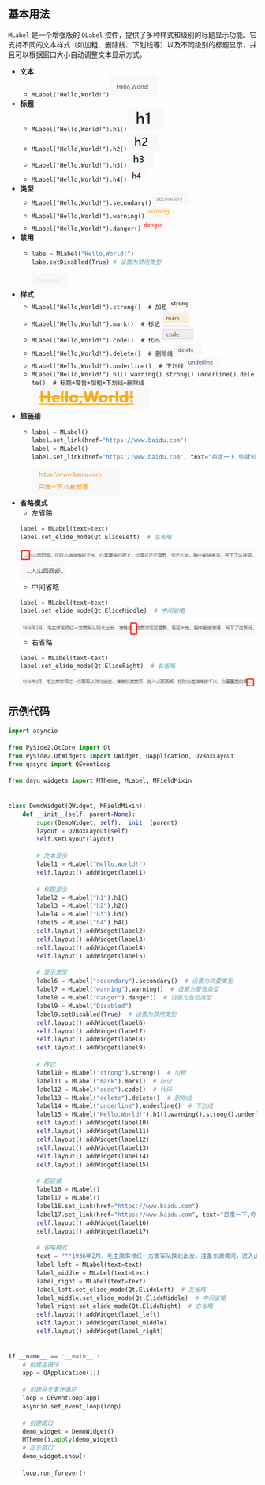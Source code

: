 ## 基本用法
`MLabel` 是一个增强版的 `QLabel` 控件，提供了多种样式和级别的标题显示功能。它支持不同的文本样式（如加粗、删除线、下划线等）以及不同级别的标题显示，并且可以根据窗口大小自动调整文本显示方式。

- **文本**
  - `MLabel("Hello,World!")`![img_14.png](img_14.png)
- **标题** 
  - `MLabel("Hello,World!").h1()`![img_15.png](img_15.png)
  - `MLabel("Hello,World!").h2()`![img_16.png](img_16.png)
  - `MLabel("Hello,World!").h3()`![img_17.png](img_17.png)
  - `MLabel("Hello,World!").h4()`![img_18.png](img_18.png)
- **类型**
  - `MLabel("Hello,World!").secondary()`![img_19.png](img_19.png)
  - `MLabel("Hello,World!").warning()`![img_20.png](img_20.png)
  - `MLabel("Hello,World!").danger()`![img_21.png](img_21.png)
- **禁用**
  - ```python
    labe = MLabel("Hello,World!")
    labe.setDisabled(True) # 设置为禁用类型
    ```
    ![img_22.png](img_22.png)
- **样式**
  - `MLabel("Hello,World!").strong()  # 加粗`![img_23.png](img_23.png)
  - `MLabel("Hello,World!").mark()  # 标记`![img_24.png](img_24.png)
  - `MLabel("Hello,World!").code()  # 代码`![img_25.png](img_25.png)
  - `MLabel("Hello,World!").delete()  # 删除线`![img_26.png](img_26.png)
  - `MLabel("Hello,World!").underline()  # 下划线`![img_27.png](img_27.png)
  - `MLabel("Hello,World!").h1().warning().strong().underline().delete()  # 标题+警告+加粗+下划线+删除线`![img_28.png](img_28.png)
- **超链接**
  - ```python
    label = MLabel()
    label.set_link(href="https://www.baidu.com")
    label = MLabel()
    label.set_link(href="https://www.baidu.com", text="百度一下,你就知道")
    ```
    ![img_29.png](img_29.png)
- **省略模式**
  - 左省略
  ```python
  label = MLabel(text=text)
  label.set_elide_mode(Qt.ElideLeft)  # 左省略
  ```
  ![img_32.png](img_32.png)![img_30.png](img_30.png)
  - 中间省略
  ```python
  label = MLabel(text=text)
  label.set_elide_mode(Qt.ElideMiddle)  # 中间省略
  ```
  ![img_31.png](img_31.png)
  - 右省略
  ```python
  label = MLabel(text=text)
  label.set_elide_mode(Qt.ElideRight)  # 右省略
  ```
  ![img_33.png](img_33.png)
## 示例代码

```python
import asyncio

from PySide2.QtCore import Qt
from PySide2.QtWidgets import QWidget, QApplication, QVBoxLayout
from qasync import QEventLoop

from dayu_widgets import MTheme, MLabel, MFieldMixin


class DemoWidget(QWidget, MFieldMixin):
    def __init__(self, parent=None):
        super(DemoWidget, self).__init__(parent)
        layout = QVBoxLayout(self)
        self.setLayout(layout)

        # 文本显示
        label1 = MLabel("Hello,World!")
        self.layout().addWidget(label1)

        # 标题显示
        label2 = MLabel("h1").h1()
        label3 = MLabel("h2").h2()
        label4 = MLabel("h3").h3()
        label5 = MLabel("h4").h4()
        self.layout().addWidget(label2)
        self.layout().addWidget(label3)
        self.layout().addWidget(label4)
        self.layout().addWidget(label5)

        # 显示类型
        label6 = MLabel("secondary").secondary()  # 设置为次要类型
        label7 = MLabel("warning").warning()  # 设置为警告类型
        label8 = MLabel("danger").danger()  # 设置为危险类型
        label9 = MLabel("Disabled")
        label9.setDisabled(True)  # 设置为禁用类型
        self.layout().addWidget(label6)
        self.layout().addWidget(label7)
        self.layout().addWidget(label8)
        self.layout().addWidget(label9)

        # 样式
        label10 = MLabel("strong").strong()  # 加粗
        label11 = MLabel("mark").mark()  # 标记
        label12 = MLabel("code").code()  # 代码
        label13 = MLabel("delete").delete()  # 删除线
        label14 = MLabel("underline").underline()  # 下划线
        label15 = MLabel("Hello,World!").h1().warning().strong().underline().delete()  # 标题+警告+加粗+下划线+删除线
        self.layout().addWidget(label10)
        self.layout().addWidget(label11)
        self.layout().addWidget(label12)
        self.layout().addWidget(label13)
        self.layout().addWidget(label14)
        self.layout().addWidget(label15)

        # 超链接
        label16 = MLabel()
        label17 = MLabel()
        label16.set_link(href="https://www.baidu.com")
        label17.set_link(href="https://www.baidu.com", text="百度一下,你就知道")
        self.layout().addWidget(label16)
        self.layout().addWidget(label17)

        # 省略模式
        text = """1936年2月，毛主席率领红一方面军从陕北出发，准备东渡黄河，进入山西西部。在陕北清涧海拔千米、白雪覆盖的塬上，他面对茫茫雪野、苍茫大地，胸中豪情激荡，写下了这首词。"""
        label_left = MLabel(text=text)
        label_middle = MLabel(text=text)
        label_right = MLabel(text=text)
        label_left.set_elide_mode(Qt.ElideLeft)  # 左省略
        label_middle.set_elide_mode(Qt.ElideMiddle)  # 中间省略
        label_right.set_elide_mode(Qt.ElideRight)  # 右省略
        self.layout().addWidget(label_left)
        self.layout().addWidget(label_middle)
        self.layout().addWidget(label_right)


if __name__ == '__main__':
    # 创建主循环
    app = QApplication([])

    # 创建异步事件循环
    loop = QEventLoop(app)
    asyncio.set_event_loop(loop)

    # 创建窗口
    demo_widget = DemoWidget()
    MTheme().apply(demo_widget)
    # 显示窗口
    demo_widget.show()

    loop.run_forever()

```